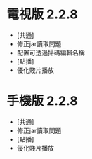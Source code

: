 # 電視版 2.2.8

* [共通]
* 修正jar讀取問題
* 配置可透過掃碼編輯名稱
* [點播]
* 優化賤片播放

# 手機版 2.2.8

* [共通]
* 修正jar讀取問題
* [點播]
* 優化賤片播放